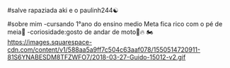 #salve rapaziada aki e o paulinh244☯️​

#sobre mim 
-cursando 1°ano do ensino medio
Meta fica rico com o pé de meia🙏​
-coriosidade:gosto de andar de moto​🚀​🔥​
​🏍️​
https://images.squarespace-cdn.com/content/v1/588aa5a9ff7c504c63aaf078/1550514720911-81S6YNABESDM8TFZWFO7/2018-03-27-Guido-15012-v2.gif
